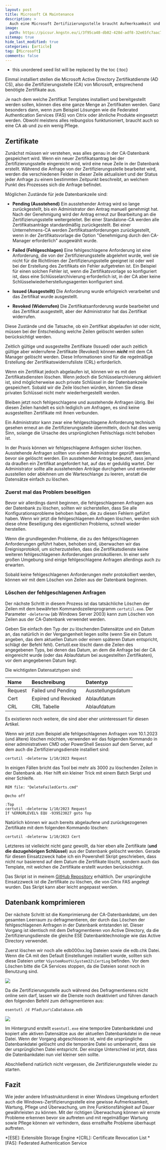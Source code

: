 ```yaml
---
layout: post
title: Microsoft CA Maintenance 
description: >
  Auch eine Microsoft Zertifizierungsstelle braucht Aufmerksamkeit und Pflege.
image: 
  path: https://picsur.kngstn.eu/i/3f95ca48-db02-428d-adf8-32e65fc7aac7.png
sitemap: true
hide_last_modified: true
categories: [article]
tag: [Microsoft]
comments: false
---
```


* this unordered seed list will be replaced by the toc
{:toc}

Einmal installiert stellen die Microsoft Active Directory Zertifikatdienste (AD CS), also die Zertifizierungsstelle (CA) von Microsoft, entsprechend benötigte Zertifikate aus.

Je nach dem welche Zertifikat Templates installiert und bereitgestellt werden sollen, können dies eine ganze Menge an Zertifikaten werden. Ganz besonders dann, wenn zum Beispiel Lösungen wie die Federated Authentication Services (FAS) von Citrix oder ähnliche Produkte eingesetzt werden. Obwohl meistens alles reibungslos funktunioniert, braucht auch so eine CA ab und zu ein wenig Pflege.

## Zertifikate

Zunächst müssen wir verstehen, was alles genau in der CA-Datenbank gespeichert wird. Wenn ein neuer Zertifikatsantrag bei der Zertifizierungsstelle eingereicht wird, wird eine neue Zeile in der Datenbank erstellt. Während die Anfrage von der Zertifizierungsstelle bearbeitet wird, werden die verschiedenen Felder in dieser Zeile aktualisiert und der Status jeder Anfrage zu einem bestimmten Zeitpunkt beschreibt, an welchem Punkt des Prozesses sich die Anfrage befindet.

Möglichen Zustände für jede Datenbankzeile sind:

 * **Pending (Ausstehend)** Ein ausstehender Antrag wird so lange zurückgestellt, bis ein Administrator den Antrag manuell genehmigt hat. Nach der Genehmigung wird der Antrag erneut zur Bearbeitung an die Zertifizierungsstelle weitergeleitet. Bei einer Standalone-CA werden alle Zertifikatsanträge standardmäßig zurückgestellt. Bei einer Unternehmens-CA werden Zertifikatsanforderungen zurückgestellt, wenn in der Zertifikatsvorlage die Option "Genehmigung durch den CA-Manager erforderlich" ausgewählt wurde.

* **Failed (Fehlgeschlagen)** Eine fehlgeschlagene Anforderung ist eine Anforderung, die von der Zertifizierungsstelle abgelehnt wurde, weil sie nicht für die Richtlinien der Zertifizierungsstelle geeignet ist oder weil bei der Erstellung des Zertifikats ein Fehler aufgetreten ist. Ein Beispiel für einen solchen Fehler ist, wenn die Zertifikatsvorlage so konfiguriert ist, dass eine Schlüsselarchivierung erforderlich ist, in der CA aber keine Schlüsselwiederherstellungsagenten konfiguriert sind.

* **Issued (Ausgestellt)** Die Anforderung wurde erfolgreich verarbeitet und das Zertifikat wurde ausgestellt.

* **Revoked (Widerrufen)** Die Zertifikatsanforderung wurde bearbeitet und das Zertifikat ausgestellt, aber der Administrator hat das Zertifikat widerrufen.

Diese Zustände und die Tatsache, ob ein Zertifikat abgelaufen ist oder nicht, müssen bei der Entscheidung welche Zeilen gelöscht werden sollen berücksichtigt werden.

Zeitlich gültige und ausgestellte Zertifikate (Issued) oder auch zeitlich gültige aber widerrufene Zertifikate (Revoked) können **_nicht_** mit dem CA Manager gelöscht werden. Diese Informationen sind für die regelmäßige Erstellung der Zertifikatswiderrufsliste (CRL) erforderlich.

Wenn ein Zertifikat jedoch abgelaufen ist, können wir es mit den Zertifikatsdiensten löschen. Wenn jedoch die Schlüsselarchivierung aktiviert ist, sind möglicherweise auch private Schlüssel in der Datenbankzeile gespeichert. Sobald wir die Zeile löschen würden, können Sie diese privaten Schlüssel nicht mehr wiederhergestellt werden.

Bleiben jetzt noch fehlgeschlagene und ausstehende Anfragen übrig. Bei diesen Zeilen handelt es sich lediglich um Anfragen, es sind keine ausgestellten Zertifikate mit ihnen verbunden.

Ein Administrator kann zwar eine fehlgeschlagene Anforderung technisch gesehen erneut an die Zertifizierungsstelle übermitteln, doch hat dies wenig Sinn, solange die Ursache des ursprünglichen Fehlschlags nicht behoben ist.

In der Praxis können wir fehlgeschlagene Anfragen sicher löschen. Ausstehende Anfragen sollten von einem Administrator geprüft werden, bevor sie gelöscht werden. Ein ausstehender Antrag bedeutet, dass jemand da draußen ein Zertifikat angefordert hat, auf das er geduldig wartet. Der Administrator sollte alle ausstehenden Anträge durchgehen und entweder ausstellen oder ablehnen um die Warteschlange zu leeren, anstatt die Datensätze einfach zu löschen.

### Zuerst mal das Problem beseitigen

Bevor wir allerdings damit beginnen, die fehlgeschlagenen Anfragen aus der Datenbank zu löschen, sollten wir sicherstellen, dass Sie alle Konfigurationsprobleme behoben haben, die zu diesen Fehlern geführt haben. Wenn wir jetzt die fehlgeschlagenen Anfragen löschen, werden sich diese ohne Beseitigung des eigentlichen Problems, schnell wieder herstellen.

Wenn die grundlegenden Probleme, die zu den fehlgeschlagenen Anforderungen geführt haben, behoben sind, überwachen wir das Ereignisprotokoll, um sicherzustellen, dass die Zertifikatsdienste keine weiteren fehlgeschlagenen Anforderungen protokollieren. In einer sehr großen Umgebung sind einige fehlgeschlagene Anfragen allerdings auch zu erwarten.

Sobald keine fehlgeschlagenen Anforderungen mehr protokolliert werden, können wir mit dem Löschen von Zeilen aus der Datenbank beginnen.

### Löschen der fehlgeschlagenen Anfragen

Der nächste Schritt in diesem Prozess ist das tatsächliche Löschen der Zeilen mit dem bewährten Kommandozeilenprogramm `certutil.exe`. Der Parameter `-deleterow` (ab Windows Server 2003) kann zum Löschen von Zeilen aus der CA-Datenbank verwendet werden.

Geben Sie einfach den Typ der zu löschenden Datensätze und ein Datum an, das natürlich in der Vergangenheit liegen sollte (wenn Sie ein Datum angeben, das dem aktuellen Datum oder einem späteren Datum entspricht, schlägt der Befehl fehl). Certutil.exe löscht dann die Zeilen des angegebenen Typs, bei denen das Datum, an dem die Anfrage bei der CA eingereicht wurde (oder das Ablaufdatum bei ausgestellten Zertifikaten), vor dem angegebenen Datum liegt.

Die wichtigsten Datensatztypen sind:

| Name      | Beschreibung        | Datentyp           |
|:----------|:--------------------|:-------------------|
| Request   | Failed und Pending  | Ausstellungsdatum  |
| Cert      | Expired und Revoked | Ablaufdatum        |
| CRL       | CRL Tabelle         | Ablaufdatum        |

Es existieren noch weitere, die sind aber eher uninteressant für diesen Artikel.

Wenn wir jetzt zum Beispiel alle fehlgeschlagenen Anfragen vom 10.1.2023 (und ältere) löschen möchten, verwenden wir das folgenden Kommando in einer administrativen CMD oder PowerShell Session auf dem Server, auf dem auch die Zertifizierungsdienste installiert sind:

~~~console
certutil -deleterow 1/10/2023 Request
~~~

In einigen Fällen bricht das Tool bei mehr als 3000 zu löschenden Zeilen in der Datenbank ab. Hier hilft ein kleiner Trick mit einem Batch Skript und einer Schleife.

~~~batchfile
REM file: "DeleteFailedCerts.cmd"
 
@echo off

:Top
certutil -deleterow 1/10/2023 Request
If %ERRORLEVEL% EQU -939523027 goto Top
~~~~

Natürlich können wir auch bereits abgelaufene und zurückgezogenen Zertifikate mit dem folgenden Kommando löschen:

~~~console
certutil -deleterow 1/10/2023 Cert
~~~~

Letzteres ist vielleicht nicht ganz gewollt, da hier eben alle Zertifikate (**und die dazugehörigen Schlüssel**) aus der Datenbank gelöscht werden. Gerade für diesen Einsatzzweck habe ich ein Powershell Skript geschrieben, dass nicht nur basierend auf dem Datum die Zertifikate löscht, sondern auch das Template, mit welchen die Zertifikate erstellt wurden berücksichtigt.

Das Skript ist in meinem [GitHub Repository][1] erhältlich. Der ursprünglche Einsatzzweck ist die Zertifikate zu löschen, die von Citrix FAS angelegt wurden. Das Skript kann aber leicht angepasst werden.

## Datenbank komprimieren
Der nächste Schritt ist die Komprimierung der CA-Datenbankdatei, um den gesamten Leerraum zu defragmentieren, der durch das Löschen der fehlgeschlagenen Anfragen in der Datenbank entstanden ist. Dieser Vorgang ist identisch mit dem Defragmentieren von Active Directory, da die Zertifizierungsdienste die gleiche ESE Datenbanktechnologie wie das Active Directory verwendet.

Zuerst löschen wir noch alle edb000xx.log Dateien sowie die edb.chk Datei. Wenn die CA mit den Default Einstellungen installiert wurde, sollten sich diese Dateien unter `%SystemRoot%\System32\CertLog` befinden. Vor dem Löschen bitte die CA Services stoppen, da die Dateien sonst noch in Benutzung sind.

![][2]

Da die Zertifizierungsstelle auch während des Defragmentierens nicht online sein darf, lassen wir die Dienste noch deaktiviert und führen danach den folgenden Befehl zum defragmentieren aus:

~~~console
esentutl /d Pfad\zur\CaDatabase.edb
~~~~

![][3]

Im Hintergrund erstellt `esentutl.exe` eine temporäre Datenbankdatei und kopiert alle aktiven Datensätze aus der aktuellen Datenbankdatei in die neue Datei. Wenn der Vorgang abgeschlossen ist, wird die ursprüngliche Datenbankdatei gelöscht und die temporäre Datei so umbenannt, dass sie der ursprünglichen Datei entspricht. Der einzige Unterschied ist jetzt, dass die Datenbankdatei nun viel kleiner sein sollte.

Abschließend natürlich nicht vergessen, die Zertifizierungsstelle wieder zu starten.

## Fazit

Wie jeder andere Infrastrukturdienst in einer Windows Umgebung erfordert auch die Windows-Zertifizierungsstelle eine gewisse Aufmerksamkeit, Wartung, Pflege und Überwachung, um ihre Funktionsfähigkeit auf Dauer gewährleisten zu können. Mit der richtigen Überwachung können wir ernste Probleme erkennen  bevor sie auftreten und mit regelmäßiger Wartung sowie Pflege können wir verhindern, dass ernsthafte Probleme überhaupt auftreten.

*[ESE]: Extensible Storage Engine
*[CRL]: Certificate Revocation List
*[FAS]: Federated Authentication Service

[1]: https://github.com/thomaskrampe/PowerShell/tree/master/Citrix/FAS
[2]: /assets/img/article/microsoft-ca-maintenance-01.png
[3]: /assets/img/article/microsoft-ca-maintenance-02.png
